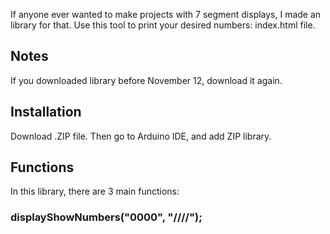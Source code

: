 If anyone ever wanted to make projects with 7 segment displays, I made an library for that.
Use this tool to print your desired numbers: index.html file.
## Notes
If you downloaded library before November 12, download it again.
## Installation
Download .ZIP file. Then go to Arduino IDE, and add ZIP library.
## Functions
In this library, there are 3 main functions:
### displayShowNumbers("0000", "////");

